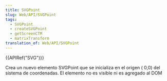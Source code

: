 ```yaml
---
title: SVGPoint
slug: Web/API/SVGPoint
tags:
  - SVGPoint
  - createSVGPoint
  - getScreenCTM
  - matrixTransform
translation_of: Web/API/SVGPoint
---
```

{{APIRef("SVG")}}

Crea un nuevo elemento SVGPoint que se inicializa en el origen ( 0,0) del sistema de coordenadas. El elemento no es visible ni es agregado al DOM
